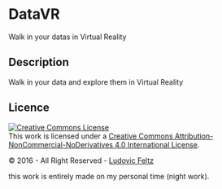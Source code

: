 # DataVR
Walk in your datas in Virtual Reality

## Description ##

Walk in your data and explore them in Virtual Reality

## Licence ##

<a rel="license" href="http://creativecommons.org/licenses/by-nc-nd/4.0/"><img alt="Creative Commons License" style="border-width:0" src="https://i.creativecommons.org/l/by-nc-nd/4.0/88x31.png" /></a><br />This work is licensed under a <a rel="license" href="http://creativecommons.org/licenses/by-nc-nd/4.0/">Creative Commons Attribution-NonCommercial-NoDerivatives 4.0 International License</a>.

© 2016 - All Right Reserved - [Ludovic Feltz](https://github.com/ludo6577)

this work is entirely made on my personal time (night work).
